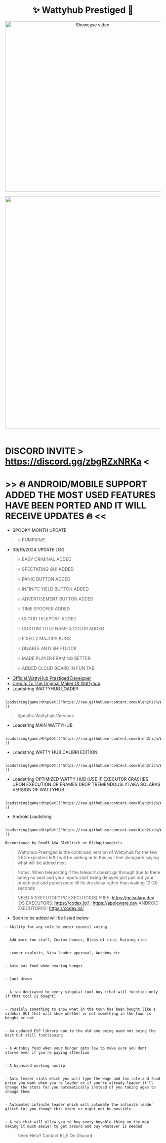 <h1 align="center">✨ Wattyhub Prestiged 🎉</h1> 
<p align="center">
    <a href="https://www.youtube.com/watch?v=iB9zhk909x0" target="_blank">
        <img src="https://i.imgur.com/A64uSZ5.png" width="550" alt="Showcase video" title="Showcase video">
    </a>
</p>
<p align= "center"> <kbd> <img  src="https://i.imgur.com/dZhpVgA.png"width="750"> </kbd><br><br>


# DISCORD INVITE > https://discord.gg/zbgRZxNRKa <
    
# >> 🔥 ANDROID/MOBILE SUPPORT ADDED THE MOST USED FEATURES HAVE BEEN PORTED AND IT WILL RECEIVE UPDATES 🔥 <<

- SPOOKY MONTH UPDATE
> 🔥 PUMPKIN!!!

- 09/19/2024 UPDATE LOG
> 🔥 EASY CRIMINAL ADDED

> 🔥 SPECTATING GUI ADDED

> 🔥 PANIC BUTTON ADDED

> 🔥 INFINITE YIELD BUTTON ADDED

> 🔥 ADVERTISEMENT BUTTON ADDED

> 🔥 TIME SPOOFER ADDED

> 🔥 CLOUD TELEPORT ADDED

> 🔥 CUSTOM TITLE NAME & COLOR ADDED

> 🔥 FIXED 2 MAJORS BUGS

> 🔥 DISABLE ANTI SHIFTLOCK

> 🔥 MADE PLAYER FRAMING BETTER

> 🔥 ADDED CLOUD BOARD IN FUN TAB

- <a href="https://www.youtube.com/@PrestigedDev">Official WattyHub Prestiged Developer</a>
- <a href="https://www.youtube.com/@wattyville5476">Credits To The Original Maker Of Wattyhub</a>
- Loadstring WATTYHUB LOADER
```
 loadstring(game:HttpGet(('https://raw.githubusercontent.com/bleh2rich/WattyhubPrestiged/main/WattyhubLoader.lua'),true))()
```





> Specific Wattyhub Versions

- Loadstring MAIN WATTYHUB
```
 loadstring(game:HttpGet(('https://raw.githubusercontent.com/bleh2rich/WattyhubPrestiged/main/WattyhubPrestiged.lua'),true))()
```

- Loadstring WATTY HUB CALIBRI EDITION

```
 loadstring(game:HttpGet(('https://raw.githubusercontent.com/bleh2rich/WattyhubPrestiged/main/Calibri/WattyhubPrestigedCalibri.lua'),true))()
```

- Loadstring OPTIMIZED WATTY HUB (USE IF EXECUTOR CRASHES UPON EXECUTION OR FRAMES DROP TREMENDOUSLY) AKA SOLARAS VERSION OF WATTYHUB

```
 loadstring(game:HttpGet(('https://raw.githubusercontent.com/bleh2rich/WattyhubPrestiged/main/WattyhubPrestigedOptimized/OptimizedWattyhub.lua'),true))()
```

- Android Loadstring

```
 loadstring(game:HttpGet(('https://raw.githubusercontent.com/bleh2rich/WattyhubPrestiged/main/AndroidWattyhubPrestiged/WattyHubPrestigedAndroid.lua'),true))()
```

``` Recontinued by Dood3 AKA Bleh2rich or Blehgetsnogirls ```
> Wattyhub Prestiged is the continued version of Wattyhub for the few GRG exploiters left I will be adding onto this as I feel alongside saying what will be added next

> Notes: When teleporting if the teleport doesnt go through due to there being no seat and your inputs start being delayed just pull out your punch tool and punch once itll fix the delay rather than waiting 10-20 seconds

> NEED A EXECUTOR?
> PC EXECUTOR(S) FREE: https://getsolara.dev
> IOS EXECUTORS: https://codex.lol/ , https://appleware.dev
> ANDROID EXECUTOR(S): https://codex.lol/

- Soon to be added will be listed below
```
- Ability for any role to enter council voting


- Add more fun stuff, Custom houses, Blobs of rice, Raining rice


- Leader exploits, View leader approval, Autoboy etc


- Auto eat food when nearing hunger


- Cant drown


- A tab dedicated to every singular tool buy (that will function only if that tool is bought)


- Possibly something to show what in the town has been bought like a sidebar GUI that will show whether or not something in the town is bought or not


- An updated ESP library due to the old one being used not being the best but still functioning


- A Autobuy food when your hunger gets low to make sure you dont starve even if you're paying attention


- A bypassed working noclip


- Auto leader stats which you will type the wage and tax rate and food price you want when you're leader or if you're already leader it'll change the stats for you automatically instead of you taking ages to change them


- Automated infinite leader which will automate the infinite leader glitch for you though this might or might not be possible


- A tab that will allow you to buy every buyable thing on the map making it much easier to get around and buy whatever is needed
```



> Need Help? Contact Bl_h On Discord

